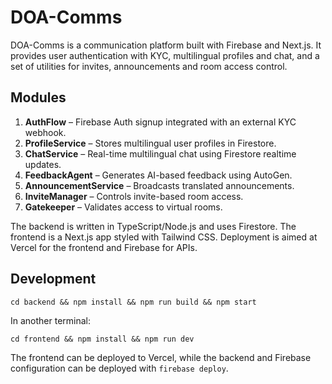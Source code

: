 # DOA-Comms

DOA-Comms is a communication platform built with Firebase and Next.js.
It provides user authentication with KYC, multilingual profiles and chat,
and a set of utilities for invites, announcements and room access control.

## Modules

1. **AuthFlow** – Firebase Auth signup integrated with an external KYC webhook.
2. **ProfileService** – Stores multilingual user profiles in Firestore.
3. **ChatService** – Real-time multilingual chat using Firestore realtime updates.
4. **FeedbackAgent** – Generates AI-based feedback using AutoGen.
5. **AnnouncementService** – Broadcasts translated announcements.
6. **InviteManager** – Controls invite-based room access.
7. **Gatekeeper** – Validates access to virtual rooms.

The backend is written in TypeScript/Node.js and uses Firestore.
The frontend is a Next.js app styled with Tailwind CSS.
Deployment is aimed at Vercel for the frontend and Firebase for APIs.


## Development

```
cd backend && npm install && npm run build && npm start
```

In another terminal:

```
cd frontend && npm install && npm run dev
```

The frontend can be deployed to Vercel, while the backend and Firebase configuration can be deployed with `firebase deploy`.
